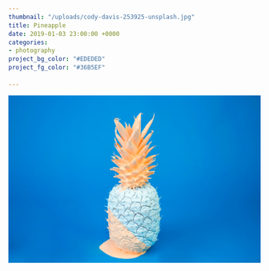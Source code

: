 ```yaml
---
thumbnail: "/uploads/cody-davis-253925-unsplash.jpg"
title: Pineapple
date: 2019-01-03 23:00:00 +0000
categories:
- photography
project_bg_color: "#EDEDED"
project_fg_color: "#36B5EF"

---
```

![](/uploads/cody-davis-253925-unsplash.jpg)